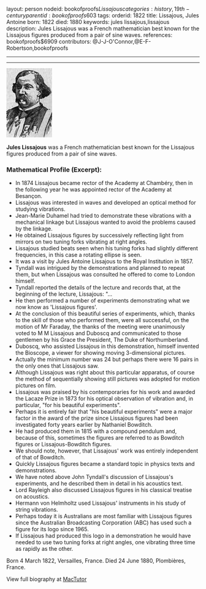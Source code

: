 layout: person
nodeid: bookofproofs$Lissajous
categories: history,19th-century
parentid: bookofproofs$603
tags: 
orderid: 1822
title: Lissajous, Jules Antoine
born: 1822
died: 1880
keywords: jules lissajous,lissajous
description: Jules Lissajous was a French mathematician best known for the Lissajous figures produced from a pair of sine waves.
references: bookofproofs$6909
contributors: @J-J-O'Connor,@E-F-Robertson,bookofproofs

---



---

![Lissajous.jpg](https://github.com/bookofproofs/bookofproofs.github.io/blob/main/_sources/_assets/images/portraits/Lissajous.jpg?raw=true)

**Jules Lissajous** was a French mathematician best known for the Lissajous figures produced from a pair of sine waves.

### Mathematical Profile (Excerpt):
* In 1874 Lissajous became rector of the Academy at Chambéry, then in the following year he was appointed rector of the Academy at Besançon.
* Lissajous was interested in waves and developed an optical method for studying vibrations.
* Jean-Marie Duhamel had tried to demonstrate these vibrations with a mechanical linkage but Lissajous wanted to avoid the problems caused by the linkage.
* He obtained Lissajous figures by successively reflecting light from mirrors on two tuning forks vibrating at right angles.
* Lissajous studied beats seen when his tuning forks had slightly different frequencies, in this case a rotating ellipse is seen.
* It was a visit by Jules Antoine Lissajous to the Royal Institution in 1857.
* Tyndall was intrigued by the demonstrations and planned to repeat them, but when Lissajous was consulted he offered to come to London himself.
* Tyndall reported the details of the lecture and records that, at the beginning of the lecture, Lissajous: "...
* He then performed a number of experiments demonstrating what we now know as 'Lissajous figures'.
* At the conclusion of this beautiful series of experiments, which, thanks to the skill of those who performed them, were all successful, on the motion of Mr Faraday, the thanks of the meeting were unanimously voted to M M Lissajous and Duboscq and communicated to those gentlemen by his Grace the President, The Duke of Northumberland.
* Duboscq, who assisted Lissajous in this demonstration, himself invented the Bioscope, a viewer for showing moving 3-dimensional pictures.
* Actually the minimum number was 24 but perhaps there were 16 pairs in the only ones that Lissajous saw.
* Although Lissajous was right about this particular apparatus, of course the method of sequentially showing still pictures was adopted for motion pictures on film.
* Lissajous was praised by his contemporaries for his work and awarded the Lacaze Prize in 1873 for his optical observation of vibration and, in particular, "for his beautiful experiments".
* Perhaps it is entirely fair that "his beautiful experiments" were a major factor in the award of the prize since Lissajous figures had been investigated forty years earlier by Nathaniel Bowditch.
* He had produced them in 1815 with a compound pendulum and, because of this, sometimes the figures are referred to as Bowditch figures or Lissajous-Bowditch figures.
* We should note, however, that Lissajous' work was entirely independent of that of Bowditch.
* Quickly Lissajous figures became a standard topic in physics texts and demonstrations.
* We have noted above John Tyndall's discussion of Lissajous's experiments, and he described them in detail in his acoustics text.
* Lord Rayleigh also discussed Lissajous figures in his classical treatise on acoustics.
* Hermann von Helmholtz used Lissajous' instruments in his study of string vibrations.
* Perhaps today it is Australians are most familiar with Lissajous figures since the Australian Broadcasting Corporation (ABC) has used such a figure for its logo since 1965.
* If Lissajous had produced this logo in a demonstration he would have needed to use two tuning forks at right angles, one vibrating three time as rapidly as the other.

Born 4 March 1822, Versailles, France. Died 24 June 1880, Plombières, France.

View full biography at [MacTutor](https://mathshistory.st-andrews.ac.uk/Biographies/Lissajous/)
